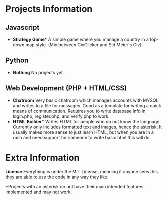 # Projects Information

## Javascript
* **Strategy Game*** A simple game where you manage a country in a top-down map style. (Mix between CivClicker and Sid Meier's Civ)

## Python
* **Nothing** No projects yet.

## Web Development (PHP + HTML/CSS)
* **Chatroom** Very basic chatroom which manages accounts with MYSQL and writes to a file for messages. Good as a template for writing a quick means of communication. Requires you to write database info in login.php, register.php, and verify.php to work.
* **HTML Builder*** Writes HTML for people who do not know the language. Currently only includes formatted text and images, hence the asterisk. It usually makes more sense to just learn HTML, but when you are in a rush and need support for someone to write basic html this will do.

# Extra Information

**License** Everything is under the MIT License, meaning if anyone sees this they are able to use the code in any way they like.

*Projects with an asterisk do not have their main intended features implemented and may not work. 